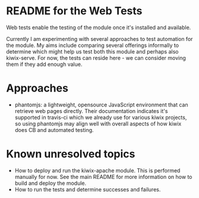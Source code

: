 # README for the Web Tests
Web tests enable the testing of the module once it's installed and available.

Currently I am experimenting with several approaches to test automation for the module. My aims include comparing several offerings informally to determine which might help us test both this module and perhaps also kiwix-serve. For now, the tests can reside here - we can consider moving them if they add enough value.

# Approaches

* phantomjs: a lightweight, opensource JavaScript environment that can retrieve web pages directly. Their documentation indicates it's supported in travis-ci which we already use for various kiwix projects, so using phantomjs may align well with overall aspects of how kiwix does CB and automated testing.

# Known unresolved topics

* How to deploy and run the kiwix-apache module. This is performed manually for now. See the main README for more information on how to build and deploy the module.
* How to run the tests and determine successes and failures.

